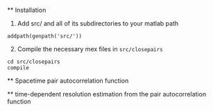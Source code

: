 ** Installation

1. Add src/ and all of its subdirectories to your matlab path
```
addpath(genpath('src/'))
```
2. Compile the necessary mex files in `src/closepairs`
```
cd src/closepairs
compile
```


** Spacetime pair autocorrelation function

** time-dependent resolution estimation from the pair autocorrelation function

